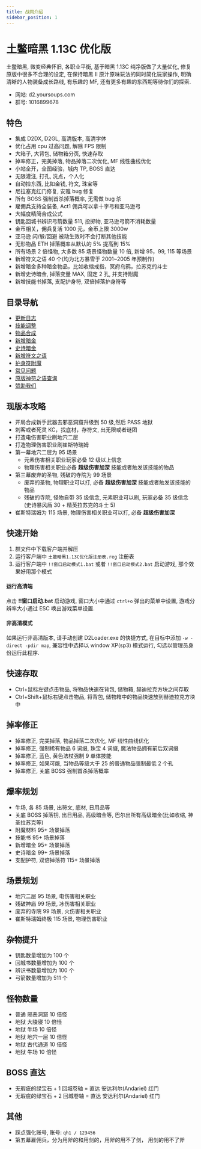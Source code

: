 ```yaml
---
title: 战网介绍
sidebar_position: 1
---
```


# 土鳖暗黑 1.13C 优化版

土鳖暗黑, 微变经典怀旧, 各职业平衡, 基于暗黑 1.13C 纯净版做了大量优化, 修复原版中很多不合理的设定, 在保持暗黑 II 原汁原味玩法的同时简化玩家操作, 明确清晰的人物装备成长路线, 有乐趣的 MF, 还有更多有趣的东西期等待你们的探索.

- 网站: d2.yoursoups.com
- 群号: 1016899678

## 特色

- 集成 D2DX, D2GL, 高清版本, 高清字体
- 优化占用 cpu 过高问题, 解除 FPS 限制
- 大箱子, 大背包, 储物箱分页, 快速存取
- 掉率修正，完美掉落, 物品掉落二次优化, MF 线性曲线优化
- 小站全开，全图经验，城内 TP, BOSS 直达
- 无限灌注, 打孔, 洗点，个人化
- 自动捡东西, 比如金钱, 符文, 珠宝等
- 尼拉塞克红门修复, 安雅 bug 修复
- 所有 BOSS 强制首杀掉落概率, 无需做 bug 杀
- 雇佣兵支持全装备, Act1 佣兵可以拿十字弓和亚马逊弓
- 大幅度精简合成公式
- 钥匙回城书辨识弓箭数量 511, 投掷物, 亚马逊弓箭不消耗数量
- 金币相关，佣兵复活 1000 元，金币上限 3000w
- 亚马逊 闪/躲/回避 被动生效时不会打断其他技能
- 无形物品 ETH 掉落概率从默认的 5% 提高到 15%
- 所有场景 2 倍怪物, 大多数 85 场景怪物数量 10 倍, 新增 95，99, 115 等场景
- 新增符文之语 40 个(均为北方暴雪于 2001~2005 年预制作)
- 新增暗金多种暗金物品，比如收缩戒指，冥府乌鸦，拉苏克的斗士
- 新增史诗暗金, 掉落变量 MAX, 固定 2 孔, 并支持附魔
- 新增技能书掉落, 支配护身符, 双倍掉落护身符等

## 目录导航

- [更新日志](/docs/2-changlog.md)
- [技能调整](/docs/default/1-skill-change.md)
- [物品合成](/docs/default/1-skill-change.md)
- [新增暗金](/docs/default/2-new-unique-item.md)
- [史诗暗金](/docs//default/4-epic-unique-item.md)
- [新增符文之语](/docs/default/3-new-rune-word.md)
- [护身符附魔](/docs/default/5-charm-enhance.md)
- [常见问题](/docs/questions.md)
- [原版神符之语查询](http://www.anhei3.net/diablo/runewords.html)
- [赞助我们](/docs/6-credits.md)

## 现版本攻略

- 开局合成新手武器去邪恶洞窟升级到 50 级,然后 PASS 地狱
- 刺客或者死灵 KC，找底材，存符文, 出无限或者谜团
- 打造电伤害职业刷地穴二层
- 打造物理伤害职业刷崔斯特瑞姆
- 第一幕地穴二层为 95 场景
  - 元素伤害相关职业玩家必备 12 级以上信念
  - 物理伤害相关职业必备 **超级伤害加深** 技能或者触发该技能的物品
- 第三幕废弃的圣物, 残破的寺院为 99 场景
  - 废弃的圣物, 物理职业可以打, 必备 **超级伤害加深** 技能或者触发该技能的物品
  - 残破的寺院, 怪物自带 35 级信念, 元素职业可以刷, 玩家必备 35 级信念(史诗暴风盾 30 + 精英拉苏克的斗士 5)
- 崔斯特瑞姆为 115 场景, 物理伤害相关职业可以打, 必备 **超级伤害加深**

## 快速开始

1. 群文件中下载客户端并解压
2. 运行客户端中 `土鳖暗黑1.13C优化版注册表.reg` 注册表
3. 运行客户端中 `!!窗口启动模式1.bat` 或者 `!!窗口启动模式2.bat` 启动游戏, 那个效果好用那个模式

#### 运行高清端

点击 **!!窗口启动.bat** 启动游戏, 窗口大小中通过 `ctrl+o` 弹出的菜单中设置, 游戏分辨率大小通过 ESC 唤出游戏菜单设置.

#### 非高清模式

如果运行非高清版本, 请手动创建 D2Loader.exe 的快捷方式, 在目标中添加 `-w -direct -pdir map`, 兼容性中选择以 window XP(sp3) 模式运行, 勾选以管理员身份运行此程序.

## 快速存取

- Ctrl+鼠标左键点击物品, 将物品快速在背包, 储物箱, 赫迪拉克方块之间存取
- Ctrl+Shift+鼠标右键点击物品, 将背包, 储物箱中的物品快速放到赫迪拉克方块中

## 掉率修正

- 掉率修正, 完美掉落, 物品掉落二次优化, MF 线性曲线优化
- 掉率修正, 强制稀有物品 6 词缀, 珠宝 4 词缀, 魔法物品拥有前后双词缀
- 掉率修正, 蓝色, 黄色法杖强制 9 单体技能
- 掉率修正, 如果可能, 当物品等级大于 25 的普通物品强制最低 2 个孔
- 掉率修正, 关底 BOSS 强制首杀掉落概率

## 爆率规划

- 牛场, 各 85 场景, 出符文, 底材, 日用品等
- 关底 BOSS 掉落钥, 出日用品, 高级暗金等, 巴尔出所有高级暗金(比如收缩, 神圣拉苏克等)
- 附魔材料 95+ 场景掉落
- 技能书 95+ 场景掉落
- 新增暗金 95+ 场景掉落
- 史诗暗金 99+ 场景掉落
- 支配护符, 双倍掉落符 115+ 场景掉落

## 场景规划

- 地穴二层 95 场景, 电伤害相关职业
- 残破神庙 99 场景, 冰伤害相关职业
- 废弃的寺院 99 场景, 火伤害相关职业
- 崔斯特瑞姆终极 115 场景, 物理伤害职业

## 杂物提升

- 钥匙数量增加为 100 个
- 回城书数量增加为 100 个
- 辨识书数量增加为 100 个
- 弓箭数量增加为 511 个

## 怪物数量

- 普通 邪恶洞窟 10 倍怪
- 地狱 大陵寝 10 倍怪
- 地狱 牛场 10 倍怪
- 地狱 地穴一层 10 倍怪
- 地狱 古代通道 10 倍怪
- 地狱 牛场 10 倍怪

## BOSS 直达

- 无瑕疵的绿宝石 + 1 回城卷轴 = 直达 安达利尔(Andariel) 红门
- 无瑕疵的绿宝石 + 2 回城卷轴 = 直达 安达利尔(Andariel) 红门

## 其他

- 踩点强化账号, 账号: `qh1 / 123456`
- 第五幕雇佣兵，分为用斧的和用剑的，用斧的用不了剑， 用剑的用不了斧
